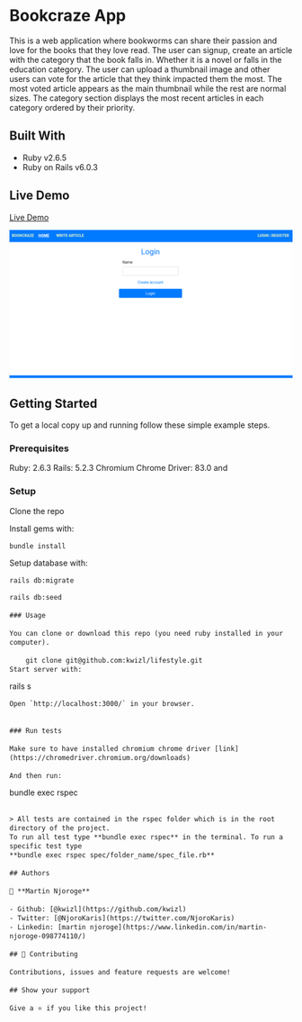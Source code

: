 # Bookcraze App
This is a web application where bookworms can share their passion and love for the books that they love read. The user can signup, create an article with the category that the book falls in. Whether it is a novel or falls in the education category. The user can upload a thumbnail image and other users can vote for the article that they think impacted them the most. The most voted article appears as the main thumbnail while the rest are normal sizes. The category section displays the most recent articles in each category ordered by their priority.

## Built With

- Ruby v2.6.5
- Ruby on Rails v6.0.3

## Live Demo

[Live Demo](https://calm-inlet-68629.herokuapp.com/)

![screenshot](./app/assets/images/screenshot.png)

## Getting Started

To get a local copy up and running follow these simple example steps.

### Prerequisites

Ruby: 2.6.3
Rails: 5.2.3
Chromium Chrome Driver: 83.0 and 

### Setup

Clone the repo

Install gems with:

```
bundle install
```

Setup database with:

```
rails db:migrate
```
```
rails db:seed

### Usage

You can clone or download this repo (you need ruby installed in your computer).

    git clone git@github.com:kwizl/lifestyle.git
Start server with:

```
rails s
```
Open `http://localhost:3000/` in your browser.


### Run tests

Make sure to have installed chromium chrome driver [link](https://chromedriver.chromium.org/downloads)

And then run:

```
bundle exec rspec
```

> All tests are contained in the rspec folder which is in the root directory of the project. 
To run all test type **bundle exec rspec** in the terminal. To run a specific test type 
**bundle exec rspec spec/folder_name/spec_file.rb**

## Authors

👤 **Martin Njoroge**

- Github: [@kwizl](https://github.com/kwizl)
- Twitter: [@NjoroKaris](https://twitter.com/NjoroKaris)
- Linkedin: [martin njoroge](https://www.linkedin.com/in/martin-njoroge-098774110/)

## 🤝 Contributing

Contributions, issues and feature requests are welcome!

## Show your support

Give a ⭐️ if you like this project!
